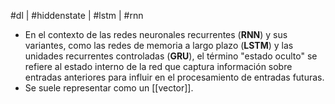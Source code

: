 #dl | #hiddenstate | #lstm | #rnn

- En el contexto de las redes neuronales recurrentes (**RNN**) y sus variantes, como las redes de memoria a largo plazo (**LSTM**) y las unidades recurrentes controladas (**GRU**), el término "estado oculto" se refiere al estado interno de la red que captura información sobre entradas anteriores para influir en el procesamiento de entradas futuras. 
- Se suele representar como un [[vector]].